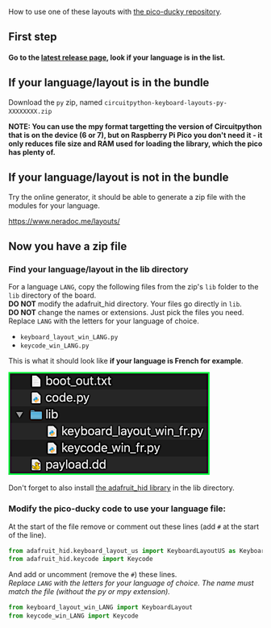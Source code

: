 How to use one of these layouts with [the pico-ducky repository](https://github.com/dbisu/pico-ducky).

## First step

#### Go to the [latest release page](https://github.com/Neradoc/Circuitpython_Keyboard_Layouts/releases/latest), look if your language is in the list.

## If your language/layout is in the bundle

Download the `py` zip, named `circuitpython-keyboard-layouts-py-XXXXXXXX.zip`

**NOTE: You can use the mpy format targetting the version of Circuitpython that is on the device (6 or 7), but on Raspberry Pi Pico you don't need it - it only reduces file size and RAM used for loading the library, which the pico has plenty of.**

## If your language/layout is not in the bundle

Try the online generator, it should be able to generate a zip file with the modules for your language.

https://www.neradoc.me/layouts/

## Now you have a zip file

### Find your language/layout in the lib directory 

For a language `LANG`, copy the following files from the zip's `lib` folder to the `lib` directory of the board.  
**DO NOT** modify the adafruit_hid directory. Your files go directly in `lib`.  
**DO NOT** change the names or extensions. Just pick the files you need.  
Replace `LANG` with the letters for your language of choice.

- `keyboard_layout_win_LANG.py`
- `keycode_win_LANG.py`

This is what it should look like **if your language is French for example**.

![CIRCUITPY drive screenshot](docs/drive_pico_ducky-nohid.png)

Don't forget to also install [the adafruit_hid library](https://github.com/adafruit/Adafruit_CircuitPython_HID/releases/latest) in the lib directory.

### Modify the pico-ducky code to use your language file:

At the start of the file remove or comment out these lines (add `#` at the start of the line).

```py
from adafruit_hid.keyboard_layout_us import KeyboardLayoutUS as KeyboardLayout
from adafruit_hid.keycode import Keycode
```

And add or uncomment (remove the `#`) these lines.  
*Replace `LANG` with the letters for your language of choice. The name must match the file (without the py or mpy extension).*
```py
from keyboard_layout_win_LANG import KeyboardLayout
from keycode_win_LANG import Keycode
```
